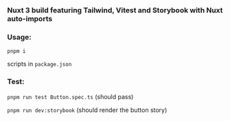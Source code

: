 ### Nuxt 3 build featuring Tailwind, Vitest and Storybook with Nuxt auto-imports

### Usage:
```pnpm i```

scripts in ```package.json```
### Test:
```pnpm run test Button.spec.ts``` (should pass)

```pnpm run dev:storybook``` (should render the button story)
